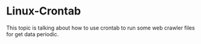 # Linux-Crontab
This topic is talking about how to use crontab to run some web crawler files for get data periodic.
